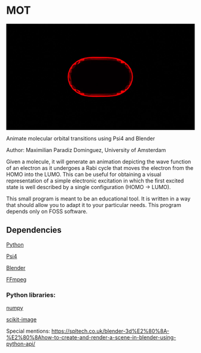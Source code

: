# MOT

<p align="center">
  <img src="./resources/H2.gif" align="center" title="H2 HOMO -> LUMO">
</p>

Animate molecular orbital transitions using Psi4 and Blender

Author: Maximilian Paradiz Dominguez, University of Amsterdam


Given a molecule, it will generate an animation depicting the wave function of an electron as it undergoes a Rabi cycle that moves the electron from the HOMO into the LUMO.
This can be useful for obtaining a visual representation of a simple electronic excitation in which the first excited state is well described by a single configuration (HOMO -> LUMO). 

This small program is meant to be an educational tool. It is written in a way that should allow you to adapt it to your particular needs. This program depends only on FOSS software. 

## Dependencies

[Python](https://www.python.org/)

[Psi4](https://psicode.org/)

[Blender](https://www.blender.org/)

[FFmpeg](https://ffmpeg.org/)

### Python libraries:

[numpy](https://numpy.org/)

[scikit-image](https://scikit-image.org/docs/stable/api/skimage.html)



Special mentions:
https://spltech.co.uk/blender-3d%E2%80%8A-%E2%80%8Ahow-to-create-and-render-a-scene-in-blender-using-python-api/
